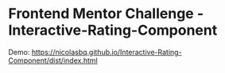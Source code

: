 # Frontend Mentor Challenge - Interactive-Rating-Component
Demo: https://nicolasbq.github.io/Interactive-Rating-Component/dist/index.html
